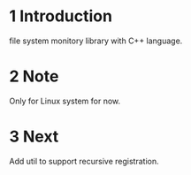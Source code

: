 
# 1 Introduction

file system monitory library with C++ language.

# 2 Note

Only for Linux system for now.

# 3 Next

Add util to support recursive registration.

